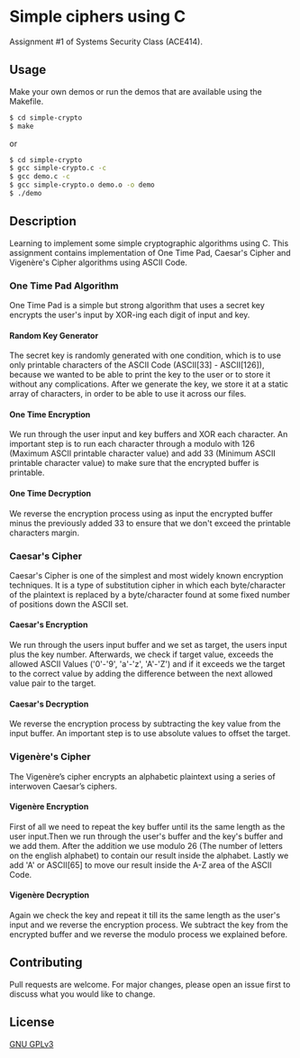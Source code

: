 # Simple ciphers using C 

Assignment #1 of Systems Security Class (ACE414).

## Usage

Make your own demos or run the demos that are available using the Makefile.

```sh
$ cd simple-crypto
$ make
```
or
```sh
$ cd simple-crypto
$ gcc simple-crypto.c -c
$ gcc demo.c -c
$ gcc simple-crypto.o demo.o -o demo
$ ./demo
```

## Description

Learning to implement some simple cryptographic algorithms using C. This assignment contains implementation of One Time Pad, Caesar's Cipher and Vigenère's Cipher algorithms using ASCII Code.

### One Time Pad Algorithm

One Time Pad is a simple but strong algorithm that uses a secret key encrypts the user's input by XOR-ing each digit of input and key.

#### Random Key Generator

The secret key is randomly generated with one condition, which is to use only printable characters of the ASCII Code (ASCII[33] - ASCII[126]), because we wanted to be able to print the key to the user or to store it without any complications. After we generate the key, we store it at a static array of characters, in order to be able to use it across our files.

#### One Time Encryption

We run through the user input and key buffers and XOR each character. An important step is to run each character through a modulo with 126 (Maximum ASCII printable character value) and add 33 (Minimum ASCII printable character value) to make sure that the encrypted buffer is printable.

#### One Time Decryption

We reverse the encryption process using as input the encrypted buffer minus the previously added 33 to ensure that we don't exceed the printable characters margin.

### Caesar's Cipher

Caesar's Cipher is one of the simplest and most widely known encryption techniques. It is a type
of substitution cipher in which each byte/character of the plaintext is replaced by a
byte/character found at some fixed number of positions down the ASCII set. 

#### Caesar's Encryption

We run through the users input buffer and we set as target, the users input plus the key number. Afterwards, we check if target value, exceeds the allowed ASCII Values ('0'-'9', 'a'-'z', 'A'-'Z') and if it exceeds we the target to the correct value by adding the difference between the next allowed value pair to the target.

#### Caesar's Decryption

We reverse the encryption process by subtracting the key value from the input buffer. An important step is to use absolute values to offset the target.

### Vigenère's Cipher

The Vigenère’s cipher encrypts an alphabetic plaintext using a series of interwoven Caesar’s
ciphers. 

#### Vigenère Encryption

First of all we need to repeat the key buffer until its the same length as the user input.Then we run through the user's buffer and the key's buffer and we add them. After the addition we use modulo 26 (The number of letters on the english alphabet) to contain our result inside the alphabet. Lastly we add 'A' or ASCII[65] to move our result inside the A-Z area of the ASCII Code. 

#### Vigenère Decryption

Again we check the key and repeat it till its the same length as the user's input and we reverse the encryption process. We subtract the key from the encrypted buffer and we reverse the modulo process we explained before.

## Contributing
Pull requests are welcome. For major changes, please open an issue first to discuss what you would like to change.

## License
[GNU GPLv3](https://choosealicense.com/licenses/gpl-3.0/)

